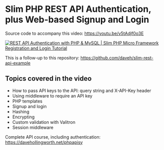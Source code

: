 # Slim PHP REST API Authentication, plus Web-based Signup and Login

Source code to accompany this video: https://youtu.be/v5tAdjf0o3E


[![REST API Authentication with PHP & MySQL | Slim PHP Micro Framework Registration and Login Tutorial](https://img.youtube.com/vi/v5tAdjf0o3E/0.jpg)](https://youtu.be/v5tAdjf0o3E)

This is a follow-up to this repository: https://github.com/daveh/slim-rest-api-example

## Topics covered in the video
* How to pass API keys to the API: query string and X-API-Key header
* Using middleware to require an API key
* PHP templates
* Signup and login
* Hashing
* Encrypting
* Custom validation with Valitron
* Session middleware

Complete API course, including authentication: https://davehollingworth.net/phpapisy
